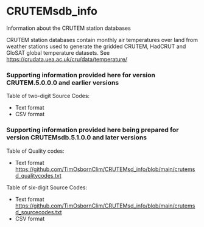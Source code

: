 # CRUTEMsdb_info
Information about the CRUTEM station databases

CRUTEM station databases contain monthly air temperatures over land from weather stations used to generate the gridded CRUTEM, HadCRUT and GloSAT global temperature datasets. See https://crudata.uea.ac.uk/cru/data/temperature/

### Supporting information provided here for version CRUTEM.5.0.0.0 and earlier versions

Table of two-digit Source Codes:
- Text format
- CSV format

### Supporting information provided here being prepared for version CRUTEMsdb.5.1.0.0 and later versions

Table of Quality codes:
- Text format https://github.com/TimOsbornClim/CRUTEMsd_info/blob/main/crutemsd_qualitycodes.txt

Table of six-digit Source Codes:
- Text format https://github.com/TimOsbornClim/CRUTEMsd_info/blob/main/crutemsd_sourcecodes.txt
- CSV format
